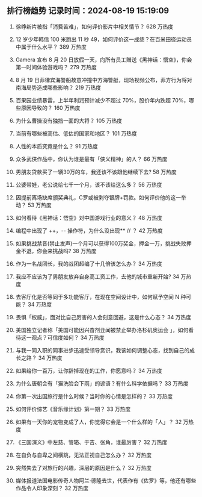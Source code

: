 
## 排行榜趋势 记录时间：2024-08-19 15:19:09
  
  1. 徐峥新片被指「消费苦难」，如何评价影片中相关情节？ 628 万热度
    
  2. 12 岁少年韩信 100 米跑出 11 秒 49，如何评价这一成绩？在百米田径运动员中属于什么水平？ 389 万热度
    
  3. Gamera 宣布 8 月 20 日放假一天，向所有员工赠送《黑神话：悟空》，你会第一时间体验游戏吗？ 279 万热度
    
  4. 8 月 19 日菲律宾海警船故意冲撞中方海警艇，现场视频公布，菲方行为将对南海局势造成哪些影响？ 219 万热度
    
  5. 百果园业绩暴雷，上半年利润预计减少不超过 70%，股价年内跌超 70%，哪些原因导致的？ 160 万热度
    
  6. 为什么曹操没有独挡一面的大将？ 105 万热度
    
  7. 当前有哪些被高估、低估的国家和地区？ 101 万热度
    
  8. 人性的本质究竟是什么？ 91 万热度
    
  9. 众多武侠作品中，你认为谁是最有「侠义精神」的人？ 66 万热度
    
  10. 男朋友贷款买了一辆30万的车，我还该不该跟他继续下去? 58 万热度
    
  11. 公婆带娃，老公说给七千一个月，该不该给这么多？ 56 万热度
    
  12. 因提前离场缺席颁奖典礼，C罗或被剥夺银牌+罚款。如何评价他的这一举动？ 53 万热度
    
  13. 如何看待《黑神话：悟空》对中国游戏行业的意义？ 48 万热度
    
  14. 编程中出现了 ++，-- 操作符，为什么没出现**  // ？ 42 万热度
    
  15. 如果挑战禁音(禁止发声)一个月可以获得100万奖金，押金一万，挑战失败押金不退，你会来挑战吗? 38 万热度
    
  16. 作为一名战团长，我的战团超编了十几倍该怎么办？ 34 万热度
    
  17. 我应不应该为了男朋友放弃自身高工资工作，去他的城市重新开始? 34 万热度
    
  18. 去客厅化是否等同于多功能客厅，在现在空间设计中，如何赋予空间 N 种可能？ 34 万热度
    
  19. 畏惧「权威」，面对比自己厉害的人会刻意回避，这是什么心态？ 34 万热度
    
  20. 美国独立记者称「美国可能因兴奋剂丑闻被禁止举办洛杉矶奥运会 」，如何看待这一观点？可信度如何？ 34 万热度
    
  21. 与我一同入职的同事进步迅速受领导赏识，我该如何调整心态，找到自己的成长之路？ 34 万热度
    
  22. 如果给你一百万，让你辞掉现在的工作，你愿意吗？ 34 万热度
    
  23. 为什么唐朝会有「猫洗脸会下雨」的谚语？有什么科学依据吗？ 33 万热度
    
  24. 你第一次出国旅行是什么时候？当时你的心情是怎样的？ 33 万热度
    
  25. 如何评价综艺《音乐缘计划》第一期？ 33 万热度
    
  26. 如果有一天你的宠物变成了人，你觉得它会是一个什么样的「人」？ 32 万热度
    
  27. 《三国演义》中左慈、管辂、于吉、张角，谁最厉害？ 32 万热度
    
  28. 在自负与自卑之间横跳，无法正视自己怎么办？ 32 万热度
    
  29. 突然失去了对旅行的兴趣，深层的原因是什么？ 32 万热度
    
  30. 媒体报道法国电影传奇人物阿兰·德隆去世，代表作有《佐罗》等，他还有哪些作品令人印象深刻？ 32 万热度
    